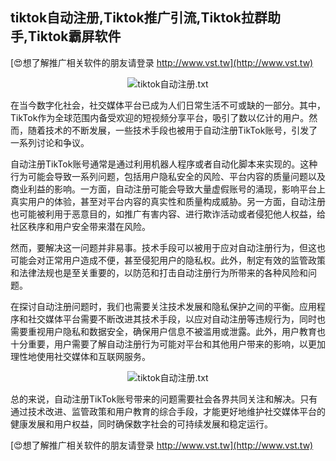 ## **tiktok自动注册,Tiktok推广引流,Tiktok拉群助手,Tiktok霸屏软件**

[😍想了解推广相关软件的朋友请登录 http://www.vst.tw](http://www.vst.tw)

 <center><img src="https://vst.tw/MP4/tuiguang/png/0.png" alt="tiktok自动注册.txt"></center>

在当今数字化社会，社交媒体平台已成为人们日常生活不可或缺的一部分。其中，TikTok作为全球范围内备受欢迎的短视频分享平台，吸引了数以亿计的用户。然而，随着技术的不断发展，一些技术手段也被用于自动注册TikTok账号，引发了一系列讨论和争议。

自动注册TikTok账号通常是通过利用机器人程序或者自动化脚本来实现的。这种行为可能会导致一系列问题，包括用户隐私安全的风险、平台内容的质量问题以及商业利益的影响。一方面，自动注册可能会导致大量虚假账号的涌现，影响平台上真实用户的体验，甚至对平台内容的真实性和质量构成威胁。另一方面，自动注册也可能被利用于恶意目的，如推广有害内容、进行欺诈活动或者侵犯他人权益，给社区秩序和用户安全带来潜在风险。

然而，要解决这一问题并非易事。技术手段可以被用于应对自动注册行为，但这也可能会对正常用户造成不便，甚至侵犯用户的隐私权。此外，制定有效的监管政策和法律法规也是至关重要的，以防范和打击自动注册行为所带来的各种风险和问题。

在探讨自动注册问题时，我们也需要关注技术发展和隐私保护之间的平衡。应用程序和社交媒体平台需要不断改进其技术手段，以应对自动注册等违规行为，同时也需要重视用户隐私和数据安全，确保用户信息不被滥用或泄露。此外，用户教育也十分重要，用户需要了解自动注册行为可能对平台和其他用户带来的影响，以更加理性地使用社交媒体和互联网服务。

 <center><img src="https://vst.tw/MP4/tuiguang/png/0.png" alt="tiktok自动注册.txt"></center>

总的来说，自动注册TikTok账号带来的问题需要社会各界共同关注和解决。只有通过技术改进、监管政策和用户教育的综合手段，才能更好地维护社交媒体平台的健康发展和用户权益，同时确保数字社会的可持续发展和稳定运行。

[😍想了解推广相关软件的朋友请登录 http://www.vst.tw](http://www.vst.tw)



